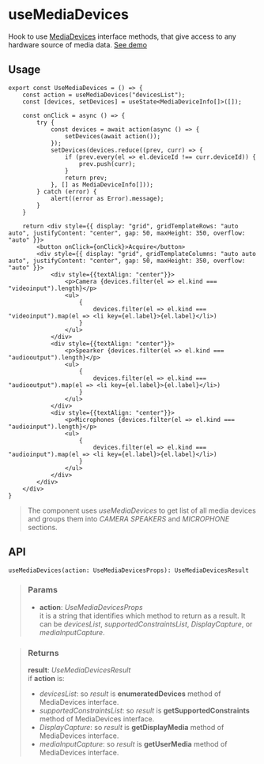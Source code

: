 # useMediaDevices
Hook to use [MediaDevices](https://developer.mozilla.org/en-US/docs/Web/API/MediaDevices) interface methods, that give access to any hardware source of media data. [See demo](https://ndriadev.github.io/react-tools/#/hooks/api-dom/useMediaDevices)

## Usage

```tsx
export const UseMediaDevices = () => {
	const action = useMediaDevices("devicesList");
	const [devices, setDevices] = useState<MediaDeviceInfo[]>([]);

	const onClick = async () => {
		try {
			const devices = await action(async () => {
				setDevices(await action());
			});
			setDevices(devices.reduce((prev, curr) => {
				if (prev.every(el => el.deviceId !== curr.deviceId)) {
					prev.push(curr);
				}
				return prev;
			}, [] as MediaDeviceInfo[]));
		} catch (error) {
			alert((error as Error).message);
		}
	}

	return <div style={{ display: "grid", gridTemplateRows: "auto auto", justifyContent: "center", gap: 50, maxHeight: 350, overflow: "auto" }}>
		<button onClick={onClick}>Acquire</button>
		<div style={{ display: "grid", gridTemplateColumns: "auto auto auto", justifyContent: "center", gap: 50, maxHeight: 350, overflow: "auto" }}>
			<div style={{textAlign: "center"}}>
				<p>Camera {devices.filter(el => el.kind === "videoinput").length}</p>
				<ul>
					{
						devices.filter(el => el.kind === "videoinput").map(el => <li key={el.label}>{el.label}</li>)
					}
				</ul>
			</div>
			<div style={{textAlign: "center"}}>
				<p>Spearker {devices.filter(el => el.kind === "audiooutput").length}</p>
				<ul>
					{
						devices.filter(el => el.kind === "audiooutput").map(el => <li key={el.label}>{el.label}</li>)
					}
				</ul>
			</div>
			<div style={{textAlign: "center"}}>
				<p>Microphones {devices.filter(el => el.kind === "audioinput").length}</p>
				<ul>
					{
						devices.filter(el => el.kind === "audioinput").map(el => <li key={el.label}>{el.label}</li>)
					}
				</ul>
			</div>
		</div>
	</div>
}
```

> The component uses _useMediaDevices_ to get list of all media devices and groups them into _CAMERA_ _SPEAKERS_ and _MICROPHONE_ sections.


## API

```tsx
useMediaDevices(action: UseMediaDevicesProps): UseMediaDevicesResult
```


> ### Params
>
> - __action__: _UseMediaDevicesProps_  
it is a string that identifies which method to return as a result. It can be _devicesList_, _supportedConstraintsList_, _DisplayCapture_, or _mediaInputCapture_.
>



> ### Returns
>
> __result__:  _UseMediaDevicesResult_  
> if __action__ is:
> - _devicesList_: so _result_ is __enumeratedDevices__ method of MediaDevices interface.
> - _supportedConstraintsList_: so _result_ is __getSupportedConstraints__ method of MediaDevices interface.
> - _DisplayCapture_: so _result_ is __getDisplayMedia__ method of MediaDevices interface.
> - _mediaInputCapture_: so _result_ is __getUserMedia__ method of MediaDevices interface.
>